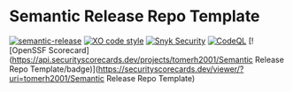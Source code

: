 # Semantic Release Repo Template
[![semantic-release](https://img.shields.io/badge/%20%20%F0%9F%93%A6%F0%9F%9A%80-semantic--release-e10079.svg)](https://github.com/semantic-release/semantic-release)
[![XO code style](https://shields.io/badge/code_style-5ed9c7?logo=xo&labelColor=gray)](https://github.com/xojs/xo)
[![Snyk Security](../../actions/workflows/snyk-security.yml/badge.svg)](tomerh2001/semantic-release-repo-template/actions/workflows/snyk-security.yml)
[![CodeQL](../../actions/workflows/codeql.yml/badge.svg)](tomerh2001/semantic-release-repo-template/actions/workflows/codeql.yml)
[![OpenSSF Scorecard](https://api.securityscorecards.dev/projects/tomerh2001/Semantic Release Repo Template/badge)](https://securityscorecards.dev/viewer/?uri=tomerh2001/Semantic Release Repo Template)
